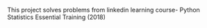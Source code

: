 This project solves problems from  linkedin learning course- Python Statistics Essential Training (2018)
